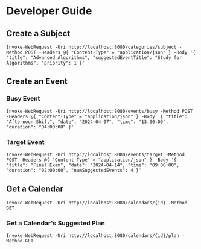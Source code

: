 # Developer Guide

## Create a Subject

```shell
Invoke-WebRequest -Uri http://localhost:8080/categories/subject -Method POST -Headers @{ "Content-Type" = "application/json" } -Body '{ "title": "Advanced Algorithms", "suggestedEventTitle": "Study for Algorithms", "priority": 1 }'
```

## Create an Event

### Busy Event 

```shell
Invoke-WebRequest -Uri http://localhost:8080/events/busy -Method POST -Headers @{ "Content-Type" = "application/json" } -Body '{ "title": "Afternoon Shift", "date": "2024-04-07", "time": "13:00:00", "duration": "04:00:00" }'
```

### Target Event

```shell
Invoke-WebRequest -Uri http://localhost:8080/events/target -Method POST -Headers @{ "Content-Type" = "application/json" } -Body '{ "title": "Final Exam", "date": "2024-04-14", "time": "09:00:00", "duration": "02:00:00", "numSuggestedEvents": 4 }'
```

## Get a Calendar

```shell
Invoke-WebRequest -Uri http://localhost:8080/calendars/{id} -Method GET
```

### Get a Calendar's Suggested Plan

```shell
Invoke-WebRequest -Uri http://localhost:8080/calendars/{id}/plan -Method GET
```
